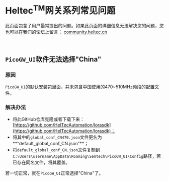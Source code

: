 # Heltec<sup>TM</sup>网关系列常见问题

此页面包含了用户最常提出的问题。如果此页面的详细信息无法解决您的问题，您也可以在我们的论坛上留言： [community.heltec.cn](http://community.heltec.cn/)

&nbsp;

## `PicoGW_UI`软件无法选择"China"

### 原因

`PicoGW_UI`的默认安装包里面，并未包含中国使用的470~510MHz频段的配置文件。

### 解决办法

- 将此GitHub仓库克隆或者下载下来：[https://github.com/HelTecAutomation/lorasdk](https://github.com/HelTecAutomation/lorasdk)；
- 将其中的`global_conf_CN470.json`文件更名为**“default_global_conf_CN.json”**；
- 将`default_global_conf_CN.json`文件复制到`C:\Users\username\AppData\Roaming\Semtech\PicoGW_UI\Config`路径，若已存在同名文件，将其覆盖。

若一切正常，就在`PicoGW_UI`正常选择"China"了。
